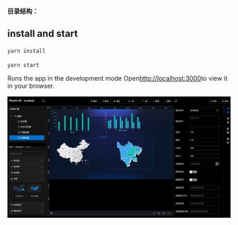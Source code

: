 **目录结构：**

## install and start
```
yarn install

yarn start
```

Runs the app in the development mode Open[http://localhost:3000](http://localhost:3000)to view it in your browser.


<img src="./public/1.png" />